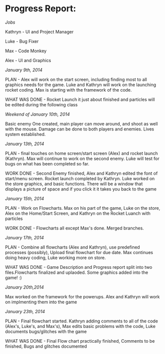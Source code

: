**Progress Report:**
================

*Jobs*

Kathryn - UI and Project Manager

Luke - Bug Fixer

Max - Code Monkey

Alex - UI and Graphics





*January 9th, 2014*

PLAN - Alex will work on the start screen, including finding most to all graphics needs for the game. Luke and
Kathryn will work on the launching rocket coding. Max is starting with the framework of the code.

WHAT WAS DONE - Rocket Launch it just about finished and particles will be edited during the following class


*Weekend of January 10th, 2014*

Basic enemy One created, main player can move around, and shoot as well with the mouse. Damage can be done to both players and enemies. Lives system established.


*January 13th, 2014*

PLAN - final touches on home screen/start screen (Alex) and rocket launch (Kathryn). Max will continue to work on the second enemy. Luke will test for bugs on what has been completed so far.

WORK DONE - Second Enemy finished, Alex and Kathryn edited the font of start/menu screen. Rocket launch completed by Kathryn. Luke worked on the store graphics, and basic functions. There will be a window that displays a picture of space and if you click it it takes you back to the game

*January 15th, 2014*

PLAN - Work on Flowcharts. Max on his part of the game, Luke on the store, Alex on the Home/Start Screen, and Kathryn on the Rocket Luanch with particles

WORK DONE - Flowcharts all except Max's done. Merged branches.

*January 17th, 2014*

PLAN - Combine all flowcharts (Alex and Kathryn), use predefined processes (possibly), Upload final flowchart for due date. Max continues doing heavy coding, Luke working more on store.

WHAT WAS DONE - Game Description and Progress report split into two files.Flowcharts finalized and uplaoded. Some graphics added into the game! :)

*January 20th,2014*

Max worked on the framework for the powerups. Alex and Kathryn will work on implmenting them into the game

*January 23th, 2014*


PLAN - Final flowchart started. Kathryn adding comments to all of the code (Alex's, Luke's, and Max's), Max edits basic problems with the code, Luke documents bugs/glitches with the game

WHAT WAS DONE - Final Flow chart practically finished, Comments to be finished, Bugs and glitches documented




